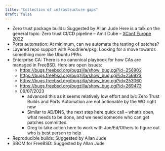 ```yaml
---
title: "Collection of infrastructure gaps"
draft: false
---
```


* Zero trust package builds: Suggested by Allan Jude
  Here is a talk on the general topic: Zero trust CI/CD pipeline – Amit Dube –
  [XConf Europe 2022](https://youtu.be/Z0JDOrGJYjY )
* Ports automation: At minimum, can we automate the testing of patches? 
* Layered repo support with Poudriere/pkg: Looking for a move towards something
  more like Ubuntu PPAs
* Enterprise CA: There is no canonical playbook for how CAs are managed in
  FreeBSD. Here are open issues:
  * https://bugs.freebsd.org/bugzilla/show_bug.cgi?id=256902
  * https://bugs.freebsd.org/bugzilla/show_bug.cgi?id=256923
  * https://bugs.freebsd.org/bugzilla/show_bug.cgi?id=253060
  * https://bugs.freebsd.org/bugzilla/show_bug.cgi?id=269473
  * 09/07/2023
    * advanced this as it seems relatively low effort and b/c Zero Trust Builds
      and Ports Automation are not actionable by the WG right now
    * Similar to AD/DNS, the next step here quick call – what’s open, what needs
      to be done, and we need someone who can get patches committed.
    * Greg to take action here to work with Joe/Ed/Others to figure out who is
      best person to help
* Reproducible builds: Suggested by Allan Jude
* SBOM for FreeBSD: Suggested by Allan Jude

